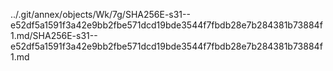 ../.git/annex/objects/Wk/7g/SHA256E-s31--e52df5a1591f3a42e9bb2fbe571dcd19bde3544f7fbdb28e7b284381b73884f1.md/SHA256E-s31--e52df5a1591f3a42e9bb2fbe571dcd19bde3544f7fbdb28e7b284381b73884f1.md